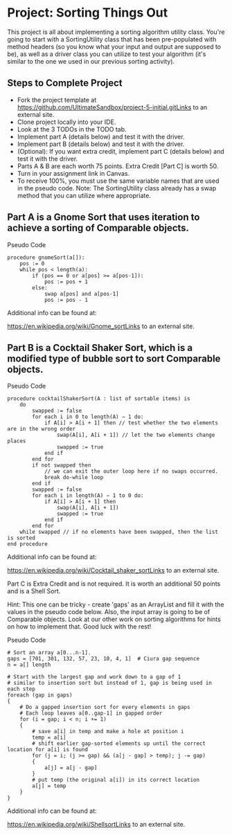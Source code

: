 # Project:  Sorting Things Out

This project is all about implementing a sorting algorithm utility class. You're going to start with a SortingUtility class that has been pre-populated with method headers (so you know what your input and output are supposed to be), as well as a driver class you can utilize to test your algorithm (it's similar to the one we used in our previous sorting activity).


## Steps to Complete Project

- Fork the project template at https://github.com/UltimateSandbox/project-5-initial.gitLinks to an external site. 
- Clone project locally into your IDE.
- Look at the 3 TODOs in the TODO tab.
- Implement part A (details below) and test it with the driver.
- Implement part B (details below) and test it with the driver.
- (Optional):  If you want extra credit, implement part C (details below) and test it with the driver.
- Parts A & B are each worth 75 points.  Extra Credit [Part C] is worth 50.
- Turn in your assignment link in Canvas.
- To receive 100%, you must use the same variable names that are used in the pseudo code.
Note:  The SortingUtility class already has a swap method that you can utilize where appropriate.

## Part A is a Gnome Sort that uses iteration to achieve a sorting of Comparable objects.

Pseudo Code
```
procedure gnomeSort(a[]):
    pos := 0
    while pos < length(a):
        if (pos == 0 or a[pos] >= a[pos-1]):
            pos := pos + 1
        else:
            swap a[pos] and a[pos-1]
            pos := pos - 1
```
Additional info can be found at:

https://en.wikipedia.org/wiki/Gnome_sortLinks to an external site.

## Part B is a Cocktail Shaker Sort, which is a modified type of bubble sort to sort Comparable objects.

Pseudo Code
```
procedure cocktailShakerSort(A : list of sortable items) is
    do
        swapped := false
        for each i in 0 to length(A) − 1 do:
            if A[i] > A[i + 1] then // test whether the two elements are in the wrong order
                swap(A[i], A[i + 1]) // let the two elements change places
                swapped := true
            end if
        end for
        if not swapped then
            // we can exit the outer loop here if no swaps occurred.
            break do-while loop
        end if
        swapped := false
        for each i in length(A) − 1 to 0 do:
            if A[i] > A[i + 1] then
                swap(A[i], A[i + 1])
                swapped := true
            end if
        end for
    while swapped // if no elements have been swapped, then the list is sorted
end procedure
```
Additional info can be found at:

https://en.wikipedia.org/wiki/Cocktail_shaker_sortLinks to an external site.

Part C is Extra Credit and is not required.  It is worth an additional 50 points and is a Shell Sort.

Hint:  This one can be tricky - create 'gaps' as an ArrayList and fill it with the values in the pseudo code below.  Also, the input array is going to be of Comparable objects.  Look at our other work on sorting algorithms for hints on how to implement that.  Good luck with the rest!

Pseudo Code
```
# Sort an array a[0...n-1].
gaps = [701, 301, 132, 57, 23, 10, 4, 1]  # Ciura gap sequence
n = a[] length

# Start with the largest gap and work down to a gap of 1
# similar to insertion sort but instead of 1, gap is being used in each step
foreach (gap in gaps)
{
    # Do a gapped insertion sort for every elements in gaps
    # Each loop leaves a[0..gap-1] in gapped order
    for (i = gap; i < n; i += 1)
    {
        # save a[i] in temp and make a hole at position i
        temp = a[i]
        # shift earlier gap-sorted elements up until the correct location for a[i] is found
        for (j = i; (j >= gap) && (a[j - gap] > temp); j -= gap)
        {
            a[j] = a[j - gap]
        }
        # put temp (the original a[i]) in its correct location
        a[j] = temp
    }
}
```
Additional info can be found at:

https://en.wikipedia.org/wiki/ShellsortLinks to an external site.
